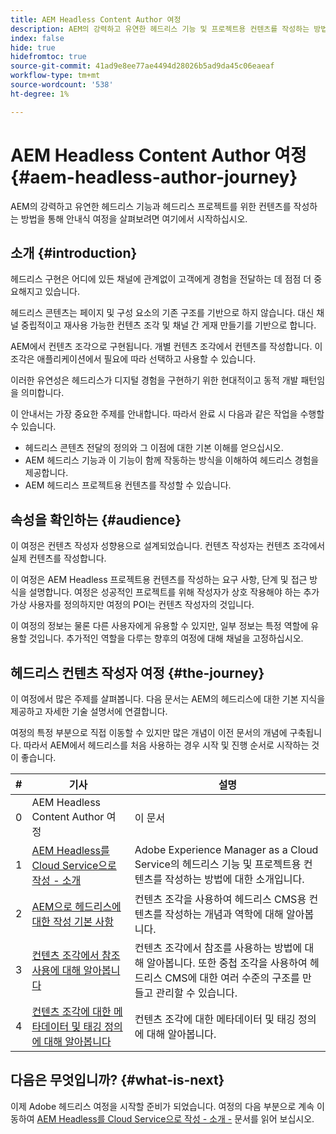 ```yaml
---
title: AEM Headless Content Author 여정
description: AEM의 강력하고 유연한 헤드리스 기능 및 프로젝트용 컨텐츠를 작성하는 방법을 통해 안내식 여정을 살펴보려면 여기에서 시작하십시오.
index: false
hide: true
hidefromtoc: true
source-git-commit: 41ad9e8ee77ae4494d28026b5ad9da45c06eaeaf
workflow-type: tm+mt
source-wordcount: '538'
ht-degree: 1%

---
```



# AEM Headless Content Author 여정 {#aem-headless-author-journey}

AEM의 강력하고 유연한 헤드리스 기능과 헤드리스 프로젝트를 위한 컨텐츠를 작성하는 방법을 통해 안내식 여정을 살펴보려면 여기에서 시작하십시오.

## 소개 {#introduction}

헤드리스 구현은 어디에 있든 채널에 관계없이 고객에게 경험을 전달하는 데 점점 더 중요해지고 있습니다.

헤드리스 콘텐츠는 페이지 및 구성 요소의 기존 구조를 기반으로 하지 않습니다. 대신 채널 중립적이고 재사용 가능한 컨텐츠 조각 및 채널 간 게재 만들기를 기반으로 합니다.

AEM에서 컨텐츠 조각으로 구현됩니다. 개별 컨텐츠 조각에서 컨텐츠를 작성합니다. 이 조각은 애플리케이션에서 필요에 따라 선택하고 사용할 수 있습니다.

이러한 유연성은 헤드리스가 디지털 경험을 구현하기 위한 현대적이고 동적 개발 패턴임을 의미합니다.

이 안내서는 가장 중요한 주제를 안내합니다. 따라서 완료 시 다음과 같은 작업을 수행할 수 있습니다.

* 헤드리스 콘텐츠 전달의 정의와 그 이점에 대한 기본 이해를 얻으십시오.
* AEM 헤드리스 기능과 이 기능이 함께 작동하는 방식을 이해하여 헤드리스 경험을 제공합니다.
* AEM 헤드리스 프로젝트용 컨텐츠를 작성할 수 있습니다.

## 속성을 확인하는 {#audience}

이 여정은 컨텐츠 작성자 성향용으로 설계되었습니다. 컨텐츠 작성자는 컨텐츠 조각에서 실제 컨텐츠를 작성합니다.

이 여정은 AEM Headless 프로젝트용 컨텐츠를 작성하는 요구 사항, 단계 및 접근 방식을 설명합니다. 여정은 성공적인 프로젝트를 위해 작성자가 상호 작용해야 하는 추가 가상 사용자를 정의하지만 여정의 POI는 컨텐츠 작성자의 것입니다.

이 여정의 정보는 물론 다른 사용자에게 유용할 수 있지만, 일부 정보는 특정 역할에 유용할 것입니다. 추가적인 역할을 다루는 향후의 여정에 대해 채널을 고정하십시오.

## 헤드리스 컨텐츠 작성자 여정 {#the-journey}

이 여정에서 많은 주제를 살펴봅니다. 다음 문서는 AEM의 헤드리스에 대한 기본 지식을 제공하고 자세한 기술 설명서에 연결합니다.

여정의 특정 부분으로 직접 이동할 수 있지만 많은 개념이 이전 문서의 개념에 구축됩니다. 따라서 AEM에서 헤드리스를 처음 사용하는 경우 시작 및 진행 순서로 시작하는 것이 좋습니다.

| # | 기사 | 설명 |
|---|---|---|
| 0 | AEM Headless Content Author 여정 | 이 문서 |
| 1 | [AEM Headless를 Cloud Service으로 작성 - 소개](introduction.md) | Adobe Experience Manager as a Cloud Service의 헤드리스 기능 및 프로젝트용 컨텐츠를 작성하는 방법에 대한 소개입니다. |
| 2 | [AEM으로 헤드리스에 대한 작성 기본 사항](basics.md) | 컨텐츠 조각을 사용하여 헤드리스 CMS용 컨텐츠를 작성하는 개념과 역학에 대해 알아봅니다. |
| 3 | [컨텐츠 조각에서 참조 사용에 대해 알아봅니다](references.md) | 컨텐츠 조각에서 참조를 사용하는 방법에 대해 알아봅니다. 또한 중첩 조각을 사용하여 헤드리스 CMS에 대한 여러 수준의 구조를 만들고 관리할 수 있습니다. |
| 4 | [컨텐츠 조각에 대한 메타데이터 및 태깅 정의에 대해 알아봅니다](metadata-tagging.md) | 컨텐츠 조각에 대한 메타데이터 및 태깅 정의에 대해 알아봅니다. |

## 다음은 무엇입니까? {#what-is-next}

이제 Adobe 헤드리스 여정을 시작할 준비가 되었습니다. 여정의 다음 부분으로 계속 이동하여 [AEM Headless를 Cloud Service으로 작성 - 소개 -](introduction.md) 문서를 읽어 보십시오.

<!--
### Choose Your Own Adventure {#choose-your-path}

However, Adobe wants you to succeed as you get started with your AEM Headless project, regardless of your learning style. So please consider these two options.

* If you prefer to continue to **learn about headless concepts and AEM's headless technologies**, you should continue your AEM headless journey as recommended by next reviewing the document [How to Model Your Content as AEM Content Models](model-your-content.md) where you learn how to model your content structure in AEM.
* If you prefer to **learn by doing**, you can jump to the [Getting Started with AEM Headless hands-on tutorial](https://experienceleague.adobe.com/docs/experience-manager-learn/getting-started-with-aem-headless/graphql/multi-step/overview.html) where you will jump directly into AEM Headless development by implementing a simple project to expose AEM headless content.
-->
